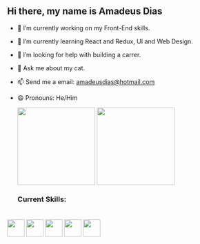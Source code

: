 ## Hi there, my name is Amadeus Dias

- 🔭 I’m currently working on my Front-End skills.
- 🌱 I’m currently learning React and Redux, UI and Web Design. 
- 🤔 I’m looking for help with building a carrer. 
- 💬 Ask me about my cat. 
- 📫 Send me a email: amadeusdias@hotmail.com
- 😄 Pronouns: He/Him

   <div>
  <img align="center" height="180em" src="https://github-readme-stats.vercel.app/api?username=amadeusdias&show_icons=true&theme=merko">
  <img align="center" height="180em" src="https://github-readme-stats.vercel.app/api/top-langs/?username=amadeusdias&layout=compact">
  </div>
 
   <div style="display: inline-block">
  <h3>Current Skills:<h3>
 <link rel="stylesheet" href="https://cdn.jsdelivr.net/gh/devicons/devicon@v2.15.1/devicon.min.css">
 <img align="center" heigth="40" width="40" src="https://cdn.jsdelivr.net/gh/devicons/devicon/icons/javascript/javascript-original.svg" />
 <link rel="stylesheet" href="https://cdn.jsdelivr.net/gh/devicons/devicon@v2.15.1/devicon.min.css">
 <img align="center" heigth="40" width="40" src="https://cdn.jsdelivr.net/gh/devicons/devicon/icons/react/react-original.svg" />
 <link rel="stylesheet" href="https://cdn.jsdelivr.net/gh/devicons/devicon@v2.15.1/devicon.min.css">
 <img align="center" heigth="40" width="40" src="https://cdn.jsdelivr.net/gh/devicons/devicon/icons/html5/html5-original.svg" />
 <link rel="stylesheet" href="https://cdn.jsdelivr.net/gh/devicons/devicon@v2.15.1/devicon.min.css">
 <img align="center" heigth="40" width="40" src="https://cdn.jsdelivr.net/gh/devicons/devicon/icons/redux/redux-original.svg" />
 <link rel="stylesheet" href="https://cdn.jsdelivr.net/gh/devicons/devicon@v2.15.1/devicon.min.css">
 <img align="center" heigth="40" width="40" src="https://cdn.jsdelivr.net/gh/devicons/devicon/icons/jest/jest-plain.svg" />
  </div>
          
